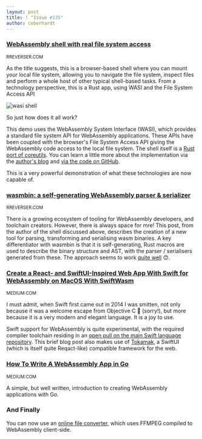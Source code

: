 ```yaml
---
layout: post
title: ! "Issue #135"
author: ceberhardt
---
```


### [WebAssembly shell with real file system access](https://wasi.rreverser.com/)

<small>RREVERSER.COM</small>

As the title suggests, this is a browser-based shell where you can mount your local file system, allowing you to navigate the file system, inspect files and perform a whole host of other typical shell-based tasks. From a technology perspective, this is a Rust app, using WASI and the File System Access API

![wasi shell](https://wasmweekly.news/img/135-1.png)

So just how does it all work?

This demo uses the WebAssembly System Interface (WASI), which provides a standard file system API for WebAssembly applications. These APIs have been coupled with the browser's File System Access API giving the WebAssembly code access to the local file system. The shell itself is a [Rust port of coreutils](https://github.com/RReverser/coreutils). You can learn a little more about the implementation via the [author's blog](https://rreverser.com/webassembly-shell-with-a-real-filesystem-access-in-a-browser/) and [via the code on GitHub](https://github.com/GoogleChromeLabs/wasi-fs-access).

This is a very powerful demonstration of what these technologies are now capable of. 

### [wasmbin: a self-generating WebAssembly parser & serializer](https://rreverser.com/wasmbin-yet-another-webassembly-parser-serializer/)

<small>RREVERSER.COM</small>

There is a growing ecosystem of tooling for WebAssembly developers, and toolchain creators. However, there is always space for mre! This post, from the author of the shell discussed above, describes the creation of a new tool for parsing, transforming and serialising wasm binaries. A key differentiator with wasmbin is that it is self-generating, Rust macros are used to describe the binary structure and AST, with the parser / serialisers generated from these. The approach seems to work [quite well](https://twitter.com/RReverser/status/1318162049348894720) 😊.

### [Create a React- and SwiftUI-Inspired Web App With Swift for WebAssembly on MacOS With SwiftWasm](https://medium.com/better-programming/create-a-react-and-swiftui-inspired-web-app-with-swift-for-webassembly-on-macos-with-swiftwasm-7741491b2886)

<small>MEDIUM.COM</small>

I must admit, when Swift first came out in 2014 I was smitten, not only because it was a welcome escape from Objective C 🤮 (sorry!), but more because it is a very modern and elegant language. It is a joy to use.

Swift support for WebAssembly is quite experimental, with the required compiler toolchain residing in an [open pull on the main Swift language repository](https://github.com/apple/swift/pull/24684). This brief blog post also makes use of [Tokamak](https://github.com/TokamakUI/Tokamak), a SwiftUI (which is itself quite Reqact-like) compatible framework for the web.

### [How To Write A WebAssembly App in Go](https://medium.com/vacatronics/how-to-write-a-webassembly-app-in-go-fd769fa2b64b)

<small>MEDIUM.COM</small>

A simple, but well written, introduction to creating WebAssembly applications with Go.

### And Finally

You can now use an [online file converter](https://fileconverter.digital/), which uses FFMPEG compiled to WebAssembly client-side. 
